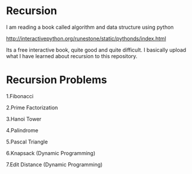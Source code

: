 # Recursion

I am reading a book called algorithm and data structure using python

http://interactivepython.org/runestone/static/pythonds/index.html

Its a free interactive book, quite good and quite difficult. I basically upload what I have learned about recursion to this repository.

# Recursion Problems

1.Fibonacci

2.Prime Factorization

3.Hanoi Tower

4.Palindrome

5.Pascal Triangle

6.Knapsack (Dynamic Programming)

7.Edit Distance (Dynamic Programming)
